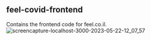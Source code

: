 ## feel-covid-frontend
Contains the frontend code for feel.co.il.
![screencapture-localhost-3000-2023-05-22-12_07_57](https://github.com/feel-covid/feel-covid-frontend/assets/30155843/1f616221-a7cf-4d6c-9191-2c24cf189246)
